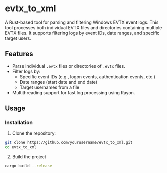 # evtx_to_xml

A Rust-based tool for parsing and filtering Windows EVTX event logs. This tool processes both individual EVTX files and directories containing multiple EVTX files. It supports filtering logs by event IDs, date ranges, and specific target users.

## Features

- Parse individual `.evtx` files or directories of `.evtx` files.
- Filter logs by:
  - Specific event IDs (e.g., logon events, authentication events, etc.)
  - Date ranges (start date and end date)
  - Target usernames from a file
- Multithreading support for fast log processing using Rayon.

## Usage

### Installation

1. Clone the repository:

```bash
git clone https://github.com/yourusername/evtx_to_xml.git
cd evtx_to_xml
```

2. Build the project

```bash
cargo build --release
```
